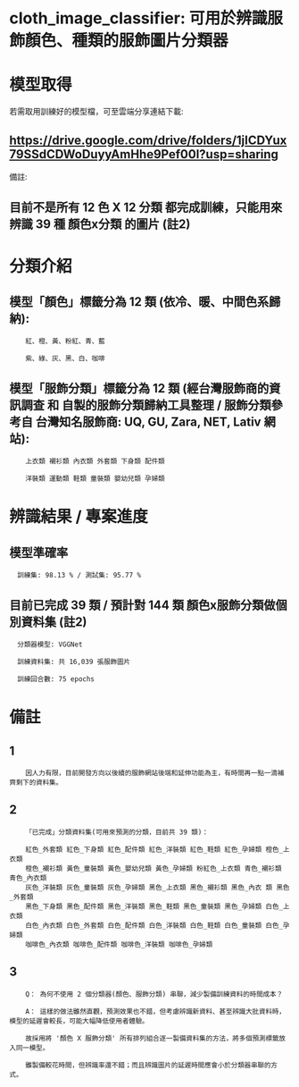 cloth_image_classifier: 可用於辨識服飾顏色、種類的服飾圖片分類器
===

# 模型取得
 若需取用訓練好的模型檔，可至雲端分享連結下載:

 https://drive.google.com/drive/folders/1jICDYux79SSdCDWoDuyyAmHhe9Pef00l?usp=sharing
 ---

 備註:

 目前不是所有 12 色 X 12 分類 都完成訓練，只能用來辨識 39 種 顏色x分類 的圖片 (註2)
 ---

# 分類介紹

   模型「顏色」標籤分為 12 類 (依冷、暖、中間色系歸納):
   ---
        紅、橙、黃、粉紅、青、藍

        紫、綠、灰、黑、白、咖啡


   模型「服飾分類」標籤分為 12 類 (經台灣服飾商的資訊調查 和 自製的服飾分類歸納工具整理 / 服飾分類參考自 台灣知名服飾商: UQ, GU, Zara, NET, Lativ 網站):
   ---
        上衣類 襯衫類 內衣類 外套類 下身類 配件類

        洋裝類 運動類 鞋類 童裝類 嬰幼兒類 孕婦類

# 辨識結果 / 專案進度

   模型準確率
   ---
      訓練集: 98.13 % / 測試集: 95.77 %
      
   目前已完成 39 類 / 預計對 144 類 顏色x服飾分類做個別資料集 (註2)
   ---
      分類器模型: VGGNet
      
      訓練資料集: 共 16,039 張服飾圖片
      
      訓練回合數: 75 epochs

# 備註

   1
   ---
        因人力有限，目前開發方向以後續的服飾網站後端和延伸功能為主，有時間再一點一滴補齊剩下的資料集。

   2
   ---
        「已完成」分類資料集(可用來預測的分類，目前共 39 類)：

        紅色_外套類 紅色_下身類 紅色_配件類 紅色_洋裝類 紅色_鞋類 紅色_孕婦類 橙色_上衣類
        橙色_襯衫類 黃色_童裝類 黃色_嬰幼兒類 黃色_孕婦類 粉紅色_上衣類 青色_襯衫類 青色_內衣類 
        灰色_洋裝類 灰色_童裝類 灰色_孕婦類 黑色_上衣類 黑色_襯衫類 黑色_內衣 類 黑色_外套類 
        黑色_下身類 黑色_配件類 黑色_洋裝類 黑色_鞋類 黑色_童裝類 黑色_孕婦類 白色_上衣類 
        白色_內衣類 白色_外套類 白色_配件類 白色_洋裝類 白色_鞋類 白色_童裝類 白色_孕婦類 
        咖啡色_內衣類 咖啡色_配件類 咖啡色_洋裝類 咖啡色_孕婦類
   3
   ---
        Q： 為何不使用 2 個分類器(顏色、服飾分類) 串聯，減少製備訓練資料的時間成本？

        A： 這樣的做法雖然直觀，預測效果也不錯，但考慮辨識新資料、甚至辨識大批資料時，模型的延遲會較長，可能大幅降低使用者體驗。
    
        故採用將 '顏色 X 服飾分類' 所有排列組合逐一製備資料集的方法，將多個預測標籤放入同一模型。
        
        雖製備較花時間，但辨識率還不錯；而且辨識圖片的延遲時間應會小於分類器串聯的方式。
